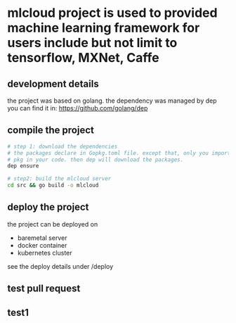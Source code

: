 mlcloud project is used to provided machine learning framework for users include but not limit to tensorflow, MXNet, Caffe
============================

## development details
the project was based on golang. the dependency was managed by dep
you can find it in: https://github.com/golang/dep

## compile the project
```sh
# step 1: download the dependencies
# the packages declare in Gopkg.toml file. except that, only you import that
# pkg in your code. then dep will download the packages.
dep ensure

# step2: build the mlcloud server
cd src && go build -o mlcloud
```

## deploy the project
the project can be deployed on
* baremetal server
* docker container
* kubernetes cluster

see the deploy details under /deploy

## test pull request
## test1
